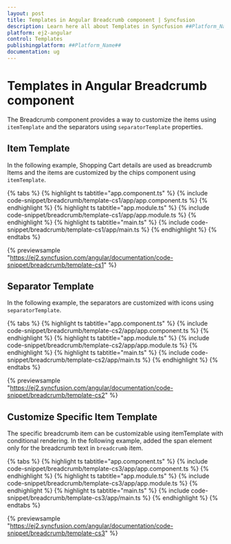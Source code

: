 ```yaml
---
layout: post
title: Templates in Angular Breadcrumb component | Syncfusion
description: Learn here all about Templates in Syncfusion ##Platform_Name## Breadcrumb component of Syncfusion Essential JS 2 and more.
platform: ej2-angular
control: Templates 
publishingplatform: ##Platform_Name##
documentation: ug
---
```


# Templates in Angular Breadcrumb component

The Breadcrumb component provides a way to customize the items using `itemTemplate` and the separators using `separatorTemplate` properties.

## Item Template

In the following example, Shopping Cart details are used as breadcrumb Items and the items are customized by the chips component using `itemTemplate`.

{% tabs %}
{% highlight ts tabtitle="app.component.ts" %}
{% include code-snippet/breadcrumb/template-cs1/app/app.component.ts %}
{% endhighlight %}
{% highlight ts tabtitle="app.module.ts" %}
{% include code-snippet/breadcrumb/template-cs1/app/app.module.ts %}
{% endhighlight %}
{% highlight ts tabtitle="main.ts" %}
{% include code-snippet/breadcrumb/template-cs1/app/main.ts %}
{% endhighlight %}
{% endtabs %}
  
{% previewsample "https://ej2.syncfusion.com/angular/documentation/code-snippet/breadcrumb/template-cs1" %}

## Separator Template

In the  following example, the separators are customized with icons using `separatorTemplate`.

{% tabs %}
{% highlight ts tabtitle="app.component.ts" %}
{% include code-snippet/breadcrumb/template-cs2/app/app.component.ts %}
{% endhighlight %}
{% highlight ts tabtitle="app.module.ts" %}
{% include code-snippet/breadcrumb/template-cs2/app/app.module.ts %}
{% endhighlight %}
{% highlight ts tabtitle="main.ts" %}
{% include code-snippet/breadcrumb/template-cs2/app/main.ts %}
{% endhighlight %}
{% endtabs %}
  
{% previewsample "https://ej2.syncfusion.com/angular/documentation/code-snippet/breadcrumb/template-cs2" %}

## Customize Specific Item Template

The specific breadcrumb item can be customizable using itemTemplate with conditional rendering. In the following example, added the span element only for the breadcrumb text in `breadcrumb` item.

{% tabs %}
{% highlight ts tabtitle="app.component.ts" %}
{% include code-snippet/breadcrumb/template-cs3/app/app.component.ts %}
{% endhighlight %}
{% highlight ts tabtitle="app.module.ts" %}
{% include code-snippet/breadcrumb/template-cs3/app/app.module.ts %}
{% endhighlight %}
{% highlight ts tabtitle="main.ts" %}
{% include code-snippet/breadcrumb/template-cs3/app/main.ts %}
{% endhighlight %}
{% endtabs %}
  
{% previewsample "https://ej2.syncfusion.com/angular/documentation/code-snippet/breadcrumb/template-cs3" %}